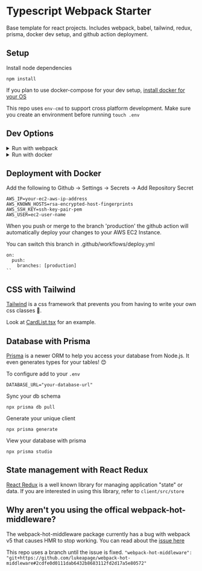 # Typescript Webpack Starter

Base template for react projects. Includes webpack, babel, tailwind, redux, prisma, docker dev setup, and github action deployment.

## Setup

Install node dependencies

```
npm install
```

If you plan to use docker-compose for your dev setup, [install docker for your OS](https://docs.docker.com/get-docker/)

This repo uses `env-cmd` to support cross platform development.
Make sure you create an environment before running
`touch .env`

## Dev Options

<details>
  <summary>Run with webpack</summary>
  <p>```npm run start```</p>
</details>

<details>
  <summary>Run with docker</summary>
  <p>```npm run up```</p>
</details>

## Deployment with Docker

Add the following to Github -> Settings -> Secrets -> Add Repository Secret

```
AWS_IP=your-ec2-aws-ip-address
AWS_KNOWN_HOSTS=rsa-encrypted-host-fingerprints
AWS_SSH_KEY=ssh-key-pair-pem
AWS_USER=ec2-user-name
```

When you push or merge to the branch 'production' the github action will automatically deploy your changes to your AWS EC2 Instance.

You can switch this branch in .github/workflows/deploy.yml

```
on:
  push:
    branches: [production]
``
```

## CSS with Tailwind

[Tailwind](https://tailwindcss.com/docs) is a css framework that prevents you from having to write your own css classes 🤮.

Look at [CardList.tsx](https://github.com/rmbh4211995/ts-webpack-starter/blob/master/client/src/components/CardList.tsx) for an example.

## Database with Prisma

[Prisma](https://www.prisma.io/docs/getting-started) is a newer ORM to help you access your database from Node.js.
It even generates types for your tables! 😊

To configure add to your `.env`

```
DATABASE_URL="your-database-url"
```

Sync your db schema

```
npx prisma db pull
```

Generate your unique client

```
npx prisma generate
```

View your database with prisma

```
npx prisma studio
```

## State management with React Redux

[React Redux](https://react-redux.js.org/introduction/getting-started) is a well known library for managing application "state" or data.
If you are interested in using this library, refer to `client/src/store`

## Why aren't you using the offical webpack-hot-middleware?

The webpack-hot-middleware package currently has a bug with webpack v5 that causes HMR to stop working.
You can read about the [issue here](https://github.com/webpack-contrib/webpack-hot-middleware/issues/390)

This repo uses a branch until the issue is fixed.
`"webpack-hot-middleware": "git+https://github.com/lukeapage/webpack-hot-middleware#2cdfe0d0111dab6432b8683112fd2d17a5e80572"`
